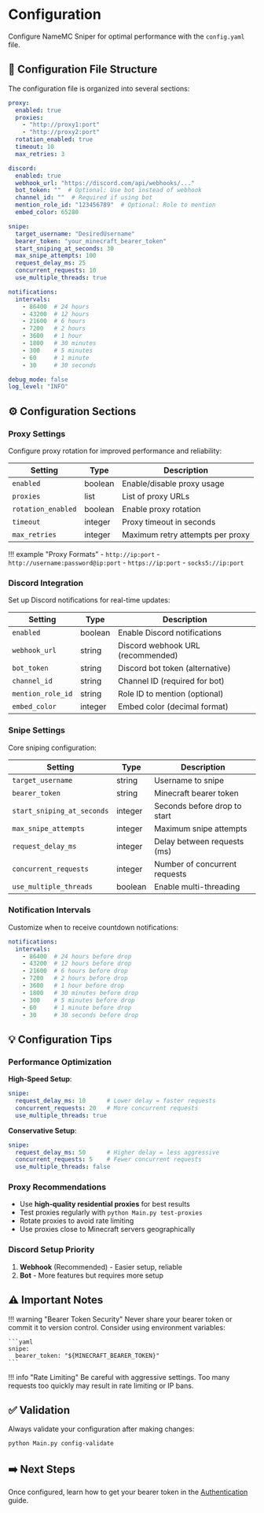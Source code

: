 # Configuration

Configure NameMC Sniper for optimal performance with the `config.yaml` file.

## :wrench: Configuration File Structure

The configuration file is organized into several sections:

```yaml
proxy:
  enabled: true
  proxies:
    - "http://proxy1:port"
    - "http://proxy2:port"
  rotation_enabled: true
  timeout: 10
  max_retries: 3

discord:
  enabled: true
  webhook_url: "https://discord.com/api/webhooks/..."
  bot_token: ""  # Optional: Use bot instead of webhook
  channel_id: ""  # Required if using bot
  mention_role_id: "123456789"  # Optional: Role to mention
  embed_color: 65280

snipe:
  target_username: "DesiredUsername"
  bearer_token: "your_minecraft_bearer_token"
  start_sniping_at_seconds: 30
  max_snipe_attempts: 100
  request_delay_ms: 25
  concurrent_requests: 10
  use_multiple_threads: true

notifications:
  intervals:
    - 86400  # 24 hours
    - 43200  # 12 hours
    - 21600  # 6 hours
    - 7200   # 2 hours
    - 3600   # 1 hour
    - 1800   # 30 minutes
    - 300    # 5 minutes
    - 60     # 1 minute
    - 30     # 30 seconds

debug_mode: false
log_level: "INFO"
```

## :gear: Configuration Sections

### Proxy Settings

Configure proxy rotation for improved performance and reliability:

| Setting | Type | Description |
|---------|------|-------------|
| `enabled` | boolean | Enable/disable proxy usage |
| `proxies` | list | List of proxy URLs |
| `rotation_enabled` | boolean | Enable proxy rotation |
| `timeout` | integer | Proxy timeout in seconds |
| `max_retries` | integer | Maximum retry attempts per proxy |

!!! example "Proxy Formats"
    - `http://ip:port`
    - `http://username:password@ip:port`
    - `https://ip:port`
    - `socks5://ip:port`

### Discord Integration

Set up Discord notifications for real-time updates:

| Setting | Type | Description |
|---------|------|-------------|
| `enabled` | boolean | Enable Discord notifications |
| `webhook_url` | string | Discord webhook URL (recommended) |
| `bot_token` | string | Discord bot token (alternative) |
| `channel_id` | string | Channel ID (required for bot) |
| `mention_role_id` | string | Role ID to mention (optional) |
| `embed_color` | integer | Embed color (decimal format) |

### Snipe Settings

Core sniping configuration:

| Setting | Type | Description |
|---------|------|-------------|
| `target_username` | string | Username to snipe |
| `bearer_token` | string | Minecraft bearer token |
| `start_sniping_at_seconds` | integer | Seconds before drop to start |
| `max_snipe_attempts` | integer | Maximum snipe attempts |
| `request_delay_ms` | integer | Delay between requests (ms) |
| `concurrent_requests` | integer | Number of concurrent requests |
| `use_multiple_threads` | boolean | Enable multi-threading |

### Notification Intervals

Customize when to receive countdown notifications:

```yaml
notifications:
  intervals:
    - 86400  # 24 hours before drop
    - 43200  # 12 hours before drop
    - 21600  # 6 hours before drop
    - 7200   # 2 hours before drop
    - 3600   # 1 hour before drop
    - 1800   # 30 minutes before drop
    - 300    # 5 minutes before drop
    - 60     # 1 minute before drop
    - 30     # 30 seconds before drop
```

## :bulb: Configuration Tips

### Performance Optimization

**High-Speed Setup**:
```yaml
snipe:
  request_delay_ms: 10      # Lower delay = faster requests
  concurrent_requests: 20   # More concurrent requests
  use_multiple_threads: true
```

**Conservative Setup**:
```yaml
snipe:
  request_delay_ms: 50      # Higher delay = less aggressive
  concurrent_requests: 5    # Fewer concurrent requests
  use_multiple_threads: false
```

### Proxy Recommendations

- Use **high-quality residential proxies** for best results
- Test proxies regularly with `python Main.py test-proxies`
- Rotate proxies to avoid rate limiting
- Use proxies close to Minecraft servers geographically

### Discord Setup Priority

1. **Webhook** (Recommended) - Easier setup, reliable
2. **Bot** - More features but requires more setup

## :warning: Important Notes

!!! warning "Bearer Token Security"
    Never share your bearer token or commit it to version control. Consider using environment variables:
    
    ```yaml
    snipe:
      bearer_token: "${MINECRAFT_BEARER_TOKEN}"
    ```

!!! info "Rate Limiting"
    Be careful with aggressive settings. Too many requests too quickly may result in rate limiting or IP bans.

## :white_check_mark: Validation

Always validate your configuration after making changes:

```bash
python Main.py config-validate
```

## :arrow_right: Next Steps

Once configured, learn how to get your bearer token in the [Authentication](authentication.md) guide.
